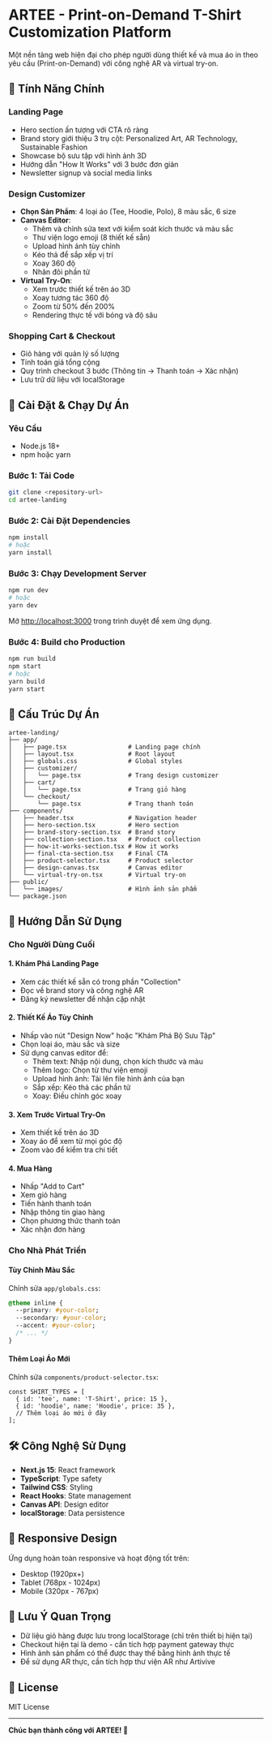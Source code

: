 # ARTEE - Print-on-Demand T-Shirt Customization Platform

Một nền tảng web hiện đại cho phép người dùng thiết kế và mua áo in theo yêu cầu (Print-on-Demand) với công nghệ AR và virtual try-on.

## 🎨 Tính Năng Chính

### Landing Page
- Hero section ấn tượng với CTA rõ ràng
- Brand story giới thiệu 3 trụ cột: Personalized Art, AR Technology, Sustainable Fashion
- Showcase bộ sưu tập với hình ảnh 3D
- Hướng dẫn "How It Works" với 3 bước đơn giản
- Newsletter signup và social media links

### Design Customizer
- **Chọn Sản Phẩm**: 4 loại áo (Tee, Hoodie, Polo), 8 màu sắc, 6 size
- **Canvas Editor**: 
  - Thêm và chỉnh sửa text với kiểm soát kích thước và màu sắc
  - Thư viện logo emoji (8 thiết kế sẵn)
  - Upload hình ảnh tùy chỉnh
  - Kéo thả để sắp xếp vị trí
  - Xoay 360 độ
  - Nhân đôi phần tử
- **Virtual Try-On**: 
  - Xem trước thiết kế trên áo 3D
  - Xoay tương tác 360 độ
  - Zoom từ 50% đến 200%
  - Rendering thực tế với bóng và độ sâu

### Shopping Cart & Checkout
- Giỏ hàng với quản lý số lượng
- Tính toán giá tổng cộng
- Quy trình checkout 3 bước (Thông tin → Thanh toán → Xác nhận)
- Lưu trữ dữ liệu với localStorage

## 🚀 Cài Đặt & Chạy Dự Án

### Yêu Cầu
- Node.js 18+ 
- npm hoặc yarn

### Bước 1: Tải Code
```bash
git clone <repository-url>
cd artee-landing
```

### Bước 2: Cài Đặt Dependencies
```bash
npm install
# hoặc
yarn install
```

### Bước 3: Chạy Development Server
```bash
npm run dev
# hoặc
yarn dev
```

Mở [http://localhost:3000](http://localhost:3000) trong trình duyệt để xem ứng dụng.

### Bước 4: Build cho Production
```bash
npm run build
npm start
# hoặc
yarn build
yarn start
```

## 📁 Cấu Trúc Dự Án

```
artee-landing/
├── app/
│   ├── page.tsx                 # Landing page chính
│   ├── layout.tsx               # Root layout
│   ├── globals.css              # Global styles
│   ├── customizer/
│   │   └── page.tsx             # Trang design customizer
│   ├── cart/
│   │   └── page.tsx             # Trang giỏ hàng
│   └── checkout/
│       └── page.tsx             # Trang thanh toán
├── components/
│   ├── header.tsx               # Navigation header
│   ├── hero-section.tsx         # Hero section
│   ├── brand-story-section.tsx  # Brand story
│   ├── collection-section.tsx   # Product collection
│   ├── how-it-works-section.tsx # How it works
│   ├── final-cta-section.tsx    # Final CTA
│   ├── product-selector.tsx     # Product selector
│   ├── design-canvas.tsx        # Canvas editor
│   └── virtual-try-on.tsx       # Virtual try-on
├── public/
│   └── images/                  # Hình ảnh sản phẩm
└── package.json
```

## 🎯 Hướng Dẫn Sử Dụng

### Cho Người Dùng Cuối

#### 1. Khám Phá Landing Page
- Xem các thiết kế sẵn có trong phần "Collection"
- Đọc về brand story và công nghệ AR
- Đăng ký newsletter để nhận cập nhật

#### 2. Thiết Kế Áo Tùy Chỉnh
- Nhấp vào nút "Design Now" hoặc "Khám Phá Bộ Sưu Tập"
- Chọn loại áo, màu sắc và size
- Sử dụng canvas editor để:
  - Thêm text: Nhập nội dung, chọn kích thước và màu
  - Thêm logo: Chọn từ thư viện emoji
  - Upload hình ảnh: Tải lên file hình ảnh của bạn
  - Sắp xếp: Kéo thả các phần tử
  - Xoay: Điều chỉnh góc xoay

#### 3. Xem Trước Virtual Try-On
- Xem thiết kế trên áo 3D
- Xoay áo để xem từ mọi góc độ
- Zoom vào để kiểm tra chi tiết

#### 4. Mua Hàng
- Nhấp "Add to Cart"
- Xem giỏ hàng
- Tiến hành thanh toán
- Nhập thông tin giao hàng
- Chọn phương thức thanh toán
- Xác nhận đơn hàng

### Cho Nhà Phát Triển

#### Tùy Chỉnh Màu Sắc
Chỉnh sửa `app/globals.css`:
```css
@theme inline {
  --primary: #your-color;
  --secondary: #your-color;
  --accent: #your-color;
  /* ... */
}
```

#### Thêm Loại Áo Mới
Chỉnh sửa `components/product-selector.tsx`:
```tsx
const SHIRT_TYPES = [
  { id: 'tee', name: 'T-Shirt', price: 15 },
  { id: 'hoodie', name: 'Hoodie', price: 35 },
  // Thêm loại áo mới ở đây
];
```

## 🛠️ Công Nghệ Sử Dụng

- **Next.js 15**: React framework
- **TypeScript**: Type safety
- **Tailwind CSS**: Styling
- **React Hooks**: State management
- **Canvas API**: Design editor
- **localStorage**: Data persistence

## 📱 Responsive Design

Ứng dụng hoàn toàn responsive và hoạt động tốt trên:
- Desktop (1920px+)
- Tablet (768px - 1024px)
- Mobile (320px - 767px)

## 📝 Lưu Ý Quan Trọng

- Dữ liệu giỏ hàng được lưu trong localStorage (chỉ trên thiết bị hiện tại)
- Checkout hiện tại là demo - cần tích hợp payment gateway thực
- Hình ảnh sản phẩm có thể được thay thế bằng hình ảnh thực tế
- Để sử dụng AR thực, cần tích hợp thư viện AR như Artivive

## 📄 License

MIT License

---

**Chúc bạn thành công với ARTEE! 🎉**